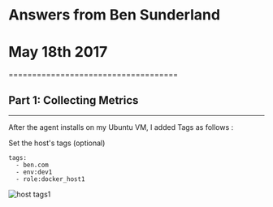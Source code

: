 # Answers from Ben Sunderland 
# May 18th 2017
====================================

## Part 1: Collecting Metrics
-------------------------------

After the agent installs on my Ubuntu VM, I added Tags as follows : 


Set the host's tags (optional) 

```
tags:
  - ben.com
  - env:dev1
  - role:docker_host1
```



![host tags1](https://user-images.githubusercontent.com/2524766/40223179-832494e6-5ac5-11e8-86ee-a2ee4d472456.png)

